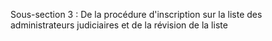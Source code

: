 Sous-section 3 : De la procédure d'inscription sur la liste des administrateurs judiciaires et de la révision de la liste
